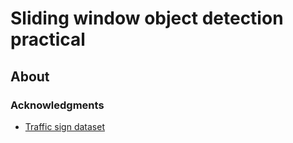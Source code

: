 # Sliding window object detection practical

## About

### Acknowledgments

- [Traffic sign dataset](http://benchmark.ini.rub.de/?section=gtsdb&subsection=dataset)
